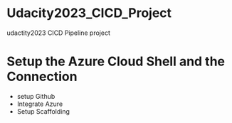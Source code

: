 # Udacity2023_CICD_Project
udactity2023 CICD Pipeline project

# Setup the Azure Cloud Shell and the Connection
- setup Github
- Integrate Azure 
- Setup Scaffolding
